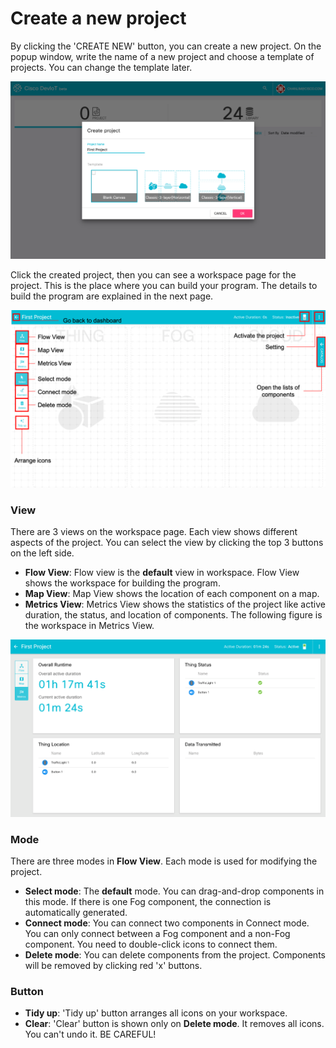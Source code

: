 # Create a new project
By clicking the 'CREATE NEW' button, you can create a new project.
On the popup window, write the name of a new project and choose a template of projects. You can change the template later.

![Figure](assets/images/3-1-create-project.png)

Click the created project, then you can see a workspace page for the project. This is the place where you can build your program. The details to build the program are explained in the next page.

![Figure](assets/images/3-2-workspace.png)

### View
There are 3 views on the workspace page. Each view shows different aspects of the project. You can select the view by clicking the top 3 buttons on the left side.

* **Flow View**: Flow view is the **default** view in workspace. Flow View shows the workspace for building the program.
* **Map View**: Map View shows the location of each component on a map.
* **Metrics View**: Metrics View shows the statistics of the project like active duration, the status, and location of components. The following figure is the workspace in Metrics View.


![Figure](assets/images/3-3-metrics.png)  

### Mode

There are three modes in **Flow View**. Each mode is used for modifying the project.

* **Select mode**: The **default** mode. You can drag-and-drop components in this mode. If there is one Fog component, the connection is automatically generated.
* **Connect mode**: You can connect two components in Connect mode. You can only connect between a Fog component and a non-Fog component. You need to double-click icons to connect them.
* **Delete mode**: You can delete components from the project. Components will be removed by clicking red 'x' buttons.

### Button

* **Tidy up**: 'Tidy up' button arranges all icons on your workspace.
* **Clear**: 'Clear' button is shown only on **Delete mode**. It removes all icons. You can't undo it. BE CAREFUL!